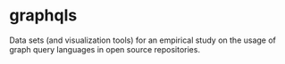 # graphqls
Data sets (and visualization tools) for an empirical study on the usage of graph query languages in open source repositories.
